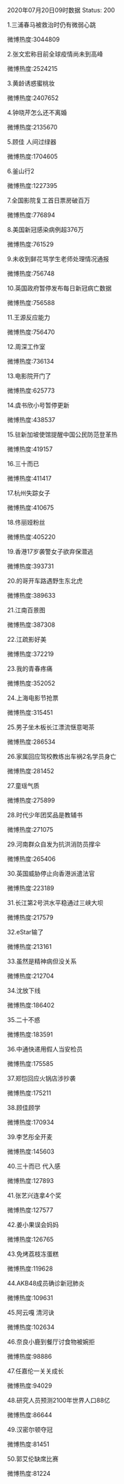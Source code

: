 2020年07月20日09时数据
Status: 200

1.三浦春马被救治时仍有微弱心跳

微博热度:3044809

2.张文宏称目前全球疫情尚未到高峰

微博热度:2524215

3.黄龄诱惑蜜桃妆

微博热度:2407652

4.钟晓芹怎么还不离婚

微博热度:2135670

5.顾佳 人间过绿器

微博热度:1704605

6.釜山行2

微博热度:1227395

7.全国影院复工首日票房破百万

微博热度:776894

8.美国新冠感染病例超376万

微博热度:761529

9.未收到鲜花骂学生老师处理情况通报

微博热度:756748

10.英国政府暂停发布每日新冠病亡数据

微博热度:756588

11.王源反应能力

微博热度:756470

12.周深工作室

微博热度:736134

13.电影院开门了

微博热度:625773

14.虞书欣小号暂停更新

微博热度:438537

15.驻新加坡使馆提醒中国公民防范登革热

微博热度:419157

16.三十而已

微博热度:411417

17.杭州失踪女子

微博热度:410675

18.佟丽娅粉丝

微博热度:405220

19.香港17岁袭警女子欲弃保潜逃

微博热度:393731

20.的哥开车路遇野生东北虎

微博热度:389633

21.江南百景图

微博热度:387308

22.江疏影好美

微博热度:372219

23.我的青春疼痛

微博热度:352052

24.上海电影节抢票

微博热度:315451

25.男子坐木板长江漂流惬意喝茶

微博热度:286534

26.家属回应驾校教练出车祸2名学员身亡

微博热度:281452

27.童瑶气质

微博热度:275899

28.时代少年团奖品是教辅书

微博热度:271075

29.河南群众自发为抗洪消防员撑伞

微博热度:265406

30.英国威胁停止向香港派遣法官

微博热度:223189

31.长江第2号洪水平稳通过三峡大坝

微博热度:217579

32.eStar输了

微博热度:213161

33.虽然是精神病但没关系

微博热度:212704

34.沈放下线

微博热度:186402

35.二十不惑

微博热度:183591

36.中通快递用假人当安检员

微博热度:175585

37.郑恺回应火锅店涉抄袭

微博热度:175211

38.顾佳顾学

微博热度:170934

39.李艺彤全开麦

微博热度:145603

40.三十而已 代入感

微博热度:127893

41.张艺兴连拿4个奖

微博热度:127577

42.姜小果误会妈妈

微博热度:126765

43.免烤荔枝冻蛋糕

微博热度:119628

44.AKB48成员确诊新冠肺炎

微博热度:109631

45.阿云嘎 清河诀

微博热度:102634

46.奈良小鹿到餐厅讨食物被婉拒

微博热度:98886

47.任嘉伦一关关成长

微博热度:94029

48.研究人员预测2100年世界人口88亿

微博热度:86644

49.汉密尔顿夺冠

微博热度:81451

50.郭艾伦缺席比赛

微博热度:81224

